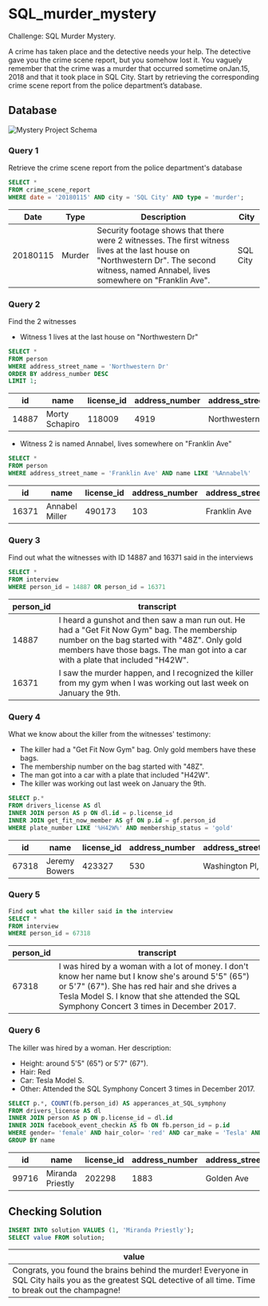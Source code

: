 # SQL_murder_mystery
Challenge: SQL Murder Mystery.

A crime has taken place and the detective needs your help. The detective gave you the crime scene report, but you somehow lost it. You vaguely remember that the crime was a ​murder​ that occurred sometime on ​Jan.15, 2018​ and that it took place in ​SQL City​. Start by retrieving the corresponding crime scene report from the police department’s database.

## Database
![Mystery Project Schema](https://mystery.knightlab.com/schema.png)


### Query 1
Retrieve the crime scene report from the police department's database
````sql
SELECT *
FROM crime_scene_report
WHERE date = '20180115' AND city = 'SQL City' AND type = 'murder';
````
| Date     | Type   | Description  | City     |
|----------|--------|-------------------------------------------------------------------------------------------------------------------------------------------------------------|----------|
| 20180115 | Murder | Security footage shows that there were 2 witnesses. The first witness lives at the last house on "Northwestern Dr". The second witness, named Annabel, lives somewhere on "Franklin Ave". | SQL City |

### Query 2
Find the 2 witnesses
 - Witness 1 lives at the last house on "Northwestern Dr"
````sql
SELECT *
FROM person
WHERE address_street_name = 'Northwestern Dr'
ORDER BY address_number DESC
LIMIT 1;
````
| id   | name           | license_id | address_number | address_street_name | ssn       |
|------|----------------|------------|----------------|----------------------|-----------|
| 14887 | Morty Schapiro | 118009     | 4919           | Northwestern Dr       | 111564949 |

- Witness 2 is named Annabel, lives somewhere on "Franklin Ave"
````sql
SELECT *
FROM person
WHERE address_street_name = 'Franklin Ave' AND name LIKE '%Annabel%'
````
| id    | name            | license_id | address_number | address_street_name | ssn       |
|-------|------------------|------------|----------------|----------------------|-----------|
| 16371 | Annabel Miller   | 490173     | 103            | Franklin Ave          | 318771143 |

### Query 3
Find out what the witnesses with ID 14887 and 16371 said in the interviews
````sql
SELECT *
FROM interview
WHERE person_id = 14887 OR person_id = 16371
````
| person_id | transcript |
|-----------|------------|
| 14887 | I heard a gunshot and then saw a man run out. He had a "Get Fit Now Gym" bag. The membership number on the bag started with "48Z". Only gold members have those bags. The man got into a car with a plate that included "H42W". |
| 16371 | I saw the murder happen, and I recognized the killer from my gym when I was working out last week on January the 9th. |

### Query 4
What we know about the killer from the witnesses' testimony:
- The killer had a "Get Fit Now Gym" bag. Only gold members have these bags. 
- The membership number on the bag started with "48Z". 
- The man got into a car with a plate that included "H42W".
- The killer was working out last week on January the 9th.
````sql
SELECT p.*
FROM drivers_license AS dl
INNER JOIN person AS p ON dl.id = p.license_id
INNER JOIN get_fit_now_member AS gf ON p.id = gf.person_id
WHERE plate_number LIKE '%H42W%' AND membership_status = 'gold'
````
| id     | name          | license_id | address_number | address_street_name        | ssn       |
|--------|---------------|------------|----------------|-----------------------------|-----------|
| 67318  | Jeremy Bowers | 423327     | 530            | Washington Pl, Apt 3A       | 871539279 |

### Query 5
````sql
Find out what the killer said in the interview
SELECT *
FROM interview
WHERE person_id = 67318
````
| person_id | transcript |
|-----------|------------|
| 67318     | I was hired by a woman with a lot of money. I don't know her name but I know she's around 5'5" (65") or 5'7" (67"). She has red hair and she drives a Tesla Model S. I know that she attended the SQL Symphony Concert 3 times in December 2017. |

 ### Query 6
The killer was hired by a woman. Her description:
- Height: around 5'5" (65") or 5'7" (67").
- Hair: Red
- Car: Tesla Model S.
- Other: Attended the SQL Symphony Concert 3 times in December 2017.
````sql
SELECT p.*, COUNT(fb.person_id) AS apperances_at_SQL_symphony
FROM drivers_license AS dl
INNER JOIN person AS p ON p.license_id = dl.id
INNER JOIN facebook_event_checkin AS fb ON fb.person_id = p.id
WHERE gender= 'female' AND hair_color= 'red' AND car_make = 'Tesla' AND car_model = 'Model S' AND height >= 65 AND height <= 67
GROUP BY name
````
| id     | name             | license_id | address_number | address_street_name | ssn       | appearances_at_SQL_symphony |
|--------|------------------|------------|----------------|----------------------|-----------|------------------------------|
| 99716  | Miranda Priestly | 202298     | 1883           | Golden Ave           | 987756388 | 3                            |

## Checking Solution
````sql
INSERT INTO solution VALUES (1, 'Miranda Priestly');
SELECT value FROM solution;
````
| value |
|-------|
| Congrats, you found the brains behind the murder! Everyone in SQL City hails you as the greatest SQL detective of all time. Time to break out the champagne! |




